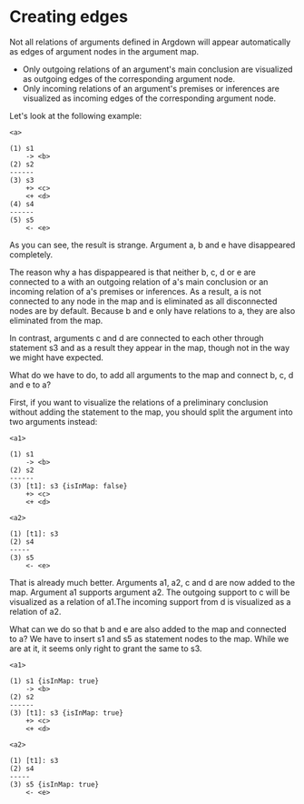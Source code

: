 # Creating edges

Not all relations of arguments defined in Argdown will appear automatically as edges of argument nodes in the argument map.

- Only outgoing relations of an argument's main conclusion are visualized as outgoing edges of the corresponding argument node.
- Only incoming relations of an argument's premises or inferences are visualized as incoming edges of the corresponding argument node.

Let's look at the following example:

```argdown
<a>

(1) s1
    -> <b>
(2) s2
------
(3) s3
    +> <c>
    <+ <d>
(4) s4
------
(5) s5
    <- <e>
```

As you can see, the result is strange. Argument a, b and e have disappeared completely.

The reason why a has dispappeared is that neither b, c, d or e are connected to a with an outgoing relation of a's main conclusion or an incoming relation of a's premises or inferences. As a result, a is not connected to any node in the map and is eliminated as all disconnected nodes are by default. Because b and e only have relations to a, they are also eliminated from the map.

In contrast, arguments c and d are connected to each other through statement s3 and as a result they appear in the map, though not in the way we might have expected.

What do we have to do, to add all arguments to the map and connect b, c, d and e to a?

First, if you want to visualize the relations of a preliminary conclusion without adding the statement to the map, you should split the argument into two arguments instead:

```argdown
<a1>

(1) s1
    -> <b>
(2) s2
------
(3) [t1]: s3 {isInMap: false}
    +> <c>
    <+ <d>

<a2>

(1) [t1]: s3
(2) s4
-----
(3) s5
    <- <e>
```

That is already much better. Arguments a1, a2, c and d are now added to the map. Argument a1 supports argument a2. The outgoing support to c will be visualized as a relation of a1.The incoming support from d is visualized as a relation of a2.

What can we do so that b and e are also added to the map and connected to a? We have to insert s1 and s5 as statement nodes to the map. While we are at it, it seems only right to grant the same to s3.

```argdown
<a1>

(1) s1 {isInMap: true}
    -> <b>
(2) s2
------
(3) [t1]: s3 {isInMap: true}
    +> <c>
    <+ <d>

<a2>

(1) [t1]: s3
(2) s4
-----
(3) s5 {isInMap: true}
    <- <e>
```
